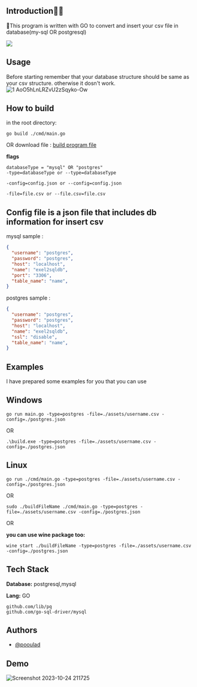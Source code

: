 ## Introduction👨‍💻

🚨This program is written with GO to convert and insert your csv file in database(my-sql OR postgresql) 

<a href="https://www.coffeebede.com/poulad"><img class="img-fluid" src="https://coffeebede.ir/DashboardTemplateV2/app-assets/images/banner/default-yellow.svg" /></a>
## Usage
Before starting remember that your database structure should be same as your csv structure. otherwise it dosn't work.
![1 AoO5hLnLRZvU2zSqyko-Ow](https://github.com/pooulad/csv-convertor/assets/86445458/ecbc2779-f502-47c2-8037-2430cf5c5a9f)

## How to build
in the root directory:
```
go build ./cmd/main.go
```
OR download file : [build program file](https://github.com/pooulad/csv-convertor/raw/main/main)

**flags**
```
databaseType = "mysql" OR "postgres"
-type=databaseType or --type=databaseType
```
```
-config=config.json or --config=config.json
```
```
-file=file.csv or --file.csv=file.csv
```
## Config file is a json file that includes db information for insert csv

mysql sample : 
```json
{
  "username": "postgres",
  "password": "postgres",
  "host": "localhost",
  "name": "exel2sqldb",
  "port": "3306",
  "table_name": "name",
}
```

postgres sample : 
```json
{
  "username": "postgres",
  "password": "postgres",
  "host": "localhost",
  "name": "exel2sqldb",
  "ssl": "disable",
  "table_name": "name",
}
```

## Examples

I have prepared some examples for you that you can use

## Windows
```
go run main.go -type=postgres -file=./assets/username.csv -config=./postgres.json
```
OR
```
.\build.exe -type=postgres -file=./assets/username.csv -config=./postgres.json
```

## Linux
```
go run ./cmd/main.go -type=postgres -file=./assets/username.csv -config=./postgres.json
```
OR
```
sudo ./buildFileName ./cmd/main.go -type=postgres -file=./assets/username.csv -config=./postgres.json
```
OR

**you can use wine package too:**
```
wine start ./buildFileName -type=postgres -file=./assets/username.csv -config=./postgres.json
```


## Tech Stack

**Database:** postgresql,mysql

**Lang:** GO

    github.com/lib/pq
    github.com/go-sql-driver/mysql


## Authors

- [@pooulad](https://www.github.com/pooulad)
  
## Demo

![Screenshot 2023-10-24 211725](https://github.com/pooulad/csv-2-sql-example/assets/86445458/57dd39e1-9929-4a8c-8223-6f83167d23de)

